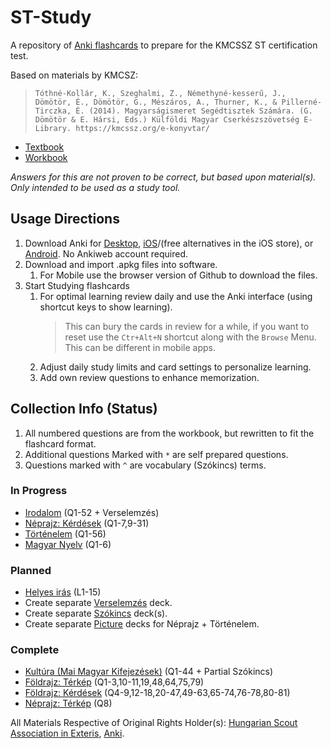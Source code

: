 # ST-Study
A repository of [Anki flashcards](https://apps.ankiweb.net/) to prepare for the KMCSSZ ST certification test.  
  
Based on materials by KMCSZ:  
>``Tóthné-Kollár, K., Szeghalmi, Z., Némethyné-kesserű, J., Dömötör, É., Dömötör, G., Mészáros, A., Thurner, K., & Pillerné-Tirczka, É. (2014). Magyarságismeret Segédtisztek Számára. (G. Dömötör & E. Hársi, Eds.) Külföldi Magyar Cserkészszövetség E-Library. https://kmcssz.org/e-konyvtar/`` 
- [Textbook](https://kmcssz.org/wp-content/uploads/2021/04/Segedtiszt-Tananyag-konyv-Olvaso-verzio.pdf)
- [Workbook](https://kmcssz.org/wp-content/uploads/2021/04/MIST-munkafuzet-igy-ment-nyomdaba.pdf)

*Answers for this are not proven to be correct, but based upon material(s). Only intended to be used as a study tool.*
## Usage Directions
1. Download Anki for [Desktop](https://apps.ankiweb.net/), [iOS](https://apps.apple.com/us/app/ankimobile-flashcards/id373493387)/(free alternatives in the iOS store), or [Android](https://play.google.com/store/apps/details?id=com.ichi2.anki&pli=1). No Ankiweb account required.
2. Download and import .apkg files into software.
   1. For Mobile use the browser version of Github to download the files.
3. Start Studying flashcards
   1. For optimal learning review daily and use the Anki interface (using shortcut keys to show learning).
      >This can bury the cards in review for a while, if you want to reset use the ``Ctr+Alt+N`` shortcut along with the ``Browse`` Menu. This can be different in mobile apps.
   2. Adjust daily study limits and card settings to personalize learning.
   3. Add own review questions to enhance memorization.
  
## Collection Info (Status)
1. All numbered questions are from the workbook, but rewritten to fit the flashcard format.  
2. Additional questions Marked with ``*`` are self prepared questions.
3. Questions marked with ``^`` are vocabulary (Szókincs) terms.  

### In Progress
- [Irodalom](https://github.com/peterpolner/ST-Study/blob/main/ST%20Magyars%C3%A1gismeret%20(Irodalom).apkg) (Q1-52 + Verselemzés)
- [Néprajz: Kérdések](https://github.com/peterpolner/ST-Study/blob/main/ST%20Magyars%C3%A1gismeret%20(N%C3%A9prajz-K%C3%A9rd%C3%A9sek).apkg) (Q1-7,9-31)
- [Történelem](https://github.com/peterpolner/ST-Study/blob/main/ST%20Magyars%C3%A1gismeret%20(T%C3%B6rt%C3%A9nelem).apkg) (Q1-56)
- [Magyar Nyelv](https://github.com/peterpolner/ST-Study/blob/main/ST%20Magyars%C3%A1gismeret%20(Magyar-Nyelv).apkg) (Q1-6)
  
### Planned
- [Helyes irás]() (L1-15)
- Create separate [Verselemzés]() deck.
- Create separate [Szókincs]() deck(s).
- Create separate [Picture]() decks for Néprajz + Történelem.

### Complete
- [Kultúra (Mai Magyar Kifejezések)](https://github.com/peterpolner/ST-Study/blob/main/ST%20Magyars%C3%A1gismeret%20(Kult%C3%BAra).apkg) (Q1-44 + Partial Szókincs)
- [Földrajz: Térkép](https://github.com/peterpolner/ST-Study/blob/main/ST%20Magyars%C3%A1gismeret%20(F%C3%B6ldrajz-T%C3%A9rk%C3%A9p).apkg) (Q1-3,10-11,19,48,64,75,79)
- [Földrajz: Kérdések](https://github.com/peterpolner/ST-Study/blob/main/ST%20Magyars%C3%A1gismeret%20(F%C3%B6ldrajz-K%C3%A9rd%C3%A9sek).apkg) (Q4-9,12-18,20-47,49-63,65-74,76-78,80-81)
- [Néprajz: Térkép](https://github.com/peterpolner/ST-Study/blob/main/ST%20Magyars%C3%A1gismeret%20(N%C3%A9prajz-T%C3%A9rk%C3%A9p).apkg) (Q8)
  
All Materials Respective of Original Rights Holder(s): [Hungarian Scout Association in Exteris](https://kmcssz.org/), [Anki](https://apps.ankiweb.net/).
